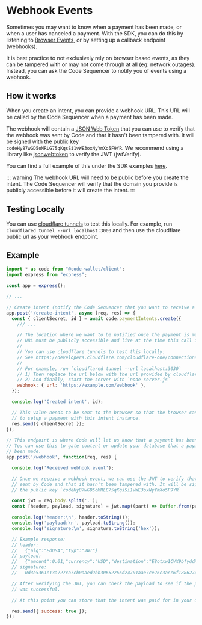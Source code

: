 # Webhook Events

Sometimes you may want to know when a payment has been made, or when a user has canceled a payment. With the SDK, you can do this by listening to [Browser Events](./browser-events), or by setting up a callback endpoint (webhooks). 

It is best practice to not exclusively rely on browser based events, as they can be tampered with or may not come through at all (eg: network outages). Instead, you can ask the Code Sequencer to notify you of events using a webhook.

## How it works

When you create an intent, you can provide a webhook URL. This URL will be called by the Code Sequencer when a payment has been made.

The webhook will contain a [JSON Web Token](https://jwt.io/) that you can use to verify that the webhook was sent by Code and that it hasn't been tampered with. It will be signed with the public key `codeHy87wGD5oMRLG75qKqsSi1vWE3oxNyYmXo5F9YR`. We recommend using a library like [jsonwebtoken](https://www.npmjs.com/package/jose) to verify the JWT (jwtVerify).

You can find a full example of this under the SDK examples [here](https://github.com/code-payments/code-sdk/blob/main/examples/5-example-purchase-flow/src/routes/payment.ts#L38-L78).

::: warning
The webhook URL will need to be public before you create the intent. The Code Sequencer will verify that the domain you provide is publicly accessible before it will create the intent.
:::

## Testing Locally

You can use [cloudflare tunnels](https://developers.cloudflare.com/cloudflare-one/connections/connect-networks/install-and-setup/tunnel-guide/local/) to test this locally. For example, run `cloudflared tunnel --url localhost:3000` and then use the cloudflare public url as your webhook endpoint.

## Example

```js
import * as code from "@code-wallet/client";
import express from "express";

const app = express();

// ...

// Create intent (notify the Code Sequencer that you want to receive a payment)
app.post('/create-intent', async (req, res) => {
  const { clientSecret, id } = await code.paymentIntents.create({
    /// ...

    // The location where we want to be notified once the payment is made. This
    // URL must be publicly accessible and live at the time this call is made.
    //
    // You can use cloudflare tunnels to test this locally:
    // See https://developers.cloudflare.com/cloudflare-one/connections/connect-networks/install-and-setup/tunnel-guide/local/
    //
    // For example, run `cloudflared tunnel --url localhost:3030`
    // 1) Then replace the url below with the url provided by cloudflare tunnels
    // 2) And finally, start the server with `node server.js`
    webhook: { url: 'https://example.com/webhook' },
  });

  console.log('Created intent', id);

  // This value needs to be sent to the browser so that the browser can use it
  // to setup a payment with this intent instance.
  res.send({ clientSecret });
});

// This endpoint is where Code will let us know that a payment has been made.
// You can use this to gate content or update your database that a payment has
// been made.
app.post('/webhook', function(req, res) {

  console.log('Received webhook event');

  // Once we receive a webhook event, we can use the JWT to verify that it was
  // sent by Code and that it hasn't been tampered with. It will be signed with
  // the public key `codeHy87wGD5oMRLG75qKqsSi1vWE3oxNyYmXo5F9YR`

  const jwt = req.body.split('.');
  const [header, payload, signature] = jwt.map((part) => Buffer.from(part, 'base64'));

  console.log('header:\n', header.toString());
  console.log('payload:\n', payload.toString());
  console.log('signature:\n', signature.toString('hex'));

  // Example response:
  // header:
  //   {"alg":"EdDSA","typ":"JWT"}
  // payload:
  //   {"amount":0.01,"currency":"USD","destination":"E8otxw1CVX9bfyddKu3ZB3BVLa4VVF9J7CTPdnUwT9jR","exchangeRate":0.00000893,"intent":"9joz92rMXnS8NuK9Y3PnukdVi1W7S9cs388CTQxxg6r6","quarks":112000000,"state":"SUBMITTED"}
  // signature:
  //   0d3e5361e13a727ca7cb0aaed9bb30652266d24701aae7ce26c3acc6f1886274310f69af3ca545f3057fc628ec9c45e74b606da7d44539f05637a6c8c56cde01

  // After verifying the JWT, you can check the payload to see if the payment
  // was successful.

  // At this point you can store that the intent was paid for in your database

  res.send({ success: true });
});
```


